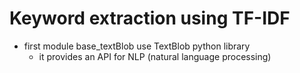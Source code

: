 # Keyword extraction using TF-IDF

- first module base_textBlob use TextBlob python library
	- it provides an API for NLP (natural language processing)
